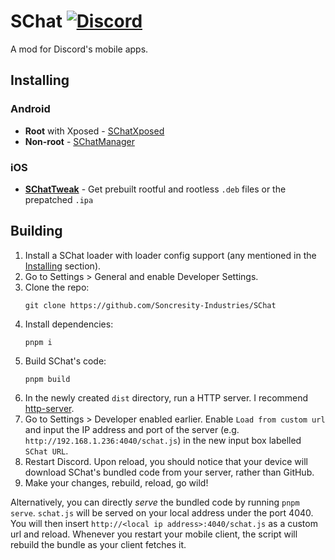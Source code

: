 # SChat [![Discord](https://img.shields.io/discord/1196075698301968455?style=social&logo=discord&label=Soncresity-Industries)](https://discord.gg/uqbQvAHHve)
A mod for Discord's mobile apps.

## Installing

### Android

- **Root** with Xposed - [SChatXposed](https://github.com/Soncresity-Industries/SChat-Xposed/releases/latest)
- **Non-root** - [SChatManager](https://github.com/Soncresity-Industries/SChat-Manager/releases/latest)

### iOS
- [**SChatTweak**](https://github.com/Soncresity-Industries/SChat-Tweak) - Get prebuilt rootful and rootless `.deb` files or the prepatched `.ipa `

## Building
1. Install a SChat loader with loader config support (any mentioned in the [Installing](#installing) section).
1. Go to Settings > General and enable Developer Settings.
1. Clone the repo:
    ```
    git clone https://github.com/Soncresity-Industries/SChat
    ```
1. Install dependencies:
    ```
    pnpm i
    ```
1. Build SChat's code:
    ```
    pnpm build
    ```
1. In the newly created `dist` directory, run a HTTP server. I recommend [http-server](https://www.npmjs.com/package/http-server).
1. Go to Settings > Developer enabled earlier. Enable `Load from custom url` and input the IP address and port of the server (e.g. `http://192.168.1.236:4040/schat.js`) in the new input box labelled `SChat URL`.
1. Restart Discord. Upon reload, you should notice that your device will download SChat's bundled code from your server, rather than GitHub.
1. Make your changes, rebuild, reload, go wild!

Alternatively, you can directly *serve* the bundled code by running `pnpm serve`. `schat.js` will be served on your local address under the port 4040. You will then insert `http://<local ip address>:4040/schat.js` as a custom url and reload. Whenever you restart your mobile client, the script will rebuild the bundle as your client fetches it.
